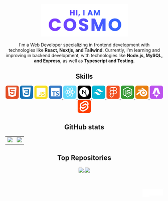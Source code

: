 <div align="center">
	<a href="https://cosmoart.vercel.app">
		<img src="assets/hero.svg" alt="Hi, I am cosmo" width="55%"/>
  	</a>
	<p>
I'm a Web Developer specializing in frontend development with technologies like <strong>React, Nextjs, and Tailwind</strong>. Currently, I'm learning and improving in backend development, with technologies like <strong>Node.js, MySQL, and Express</strong>, as well as <strong>Typescript and Testing</strong>.
  </p>


<h2>Skills</h2>
  <img src="assets/skills/html.svg" width="42" title="HTML"/>
  <img src="assets/skills/css.svg" width="42" title="CSS"/>
  <img src="assets/skills/javascript.svg" width="42" title="JavaScript"/>
	<a href="https://www.typescriptlang.org" target="_blank" rel="noopener noreferrer">
  	<img src="assets/skills/typescript.svg" width="42" title="TypeScript"/>
	</a>
	<a href="https://react.dev" target="_blank" rel="noopener noreferrer">
  	<img src="assets/skills/react.svg" width="42" title="React"/>
	</a>
	<a href="https://nextjs.org" target="_blank" rel="noopener noreferrer">
  	<img src="assets/skills/nextjs.svg" width="42" title="Next.js"/>
	</a>
	<a href="https://tailwindcss.com" target="_blank" rel="noopener noreferrer">
  	<img src="assets/skills/tailwind.svg" width="42" title="Tailwind"/>
	</a>
	<a href="https://www.figma.com" target="_blank" rel="noopener noreferrer">
 	 <img src="assets/skills/figma.svg" width="42" title="Figma"/>
	</a>
	<a href="https://nodejs.org" target="_blank" rel="noopener noreferrer">
  	<img src="assets/skills/node.svg" width="42" title="Node.js"/>
	</a>
	<a href="https://www.blender.org" target="_blank" rel="noopener noreferrer">
  	<img src="assets/skills/blender.svg" width="42" title="Blender"/>
	</a>
	<a href="https://astro.build" target="_blank" rel="noopener noreferrer">
 	 <img src="assets/skills/astro.svg" width="42" title="Astro"/>
	</a>
	<a href="https://svelte.dev" target="_blank" rel="noopener noreferrer">
 	 <img src="assets/skills/svelte.svg" width="42" title="Svelte"/>
	</a>

<h2>GitHub stats</h2>


<table>
	<tr>
		<td>
			<img src="https://cosmo-github-readme-stats.vercel.app/api?username=cosmoart&show_icons=true&theme=github_dark" />
		</td>
		<td>
			<img src="https://cosmo-github-readme-stats.vercel.app/api/top-langs/?username=cosmoart&show_icons=true&theme=github_dark&layout=compact&langs_count=8" />
		</td>
	</tr>
</table>


<h2>Top Repositories</h2>

<a href="https://github.com/cosmoart/quiz-game">
	<img align="center" src="https://cosmo-github-readme-stats.vercel.app/api/pin/?username=cosmoart&repo=quiz-game&show_icons=true&theme=github_dark" />
</a>
<a href="https://github.com/cosmoart/jobzilla">
	<img align="center" src="https://cosmo-github-readme-stats.vercel.app/api/pin/?username=cosmoart&repo=Freesets&show_icons=true&theme=github_dark" />
</a>

</div>


<br />
<br />
<br />


<a href="https://www.instagram.com/cosmo_art0/">
  <img align="right" alt="Instagram" width="22px" src="assets/instagram.svg" />
</a>
<a href="https://discord.com/users/734087835472232559">
  <img align="right" alt="Discord" width="22px" src="assets/discord.svg" />
</a>
<a href="mailto:cosmohydra17@gmail.com">
  <img align="right" alt="Mail" width="22px" height="27px" src="assets/gmail.svg" />
</a>
